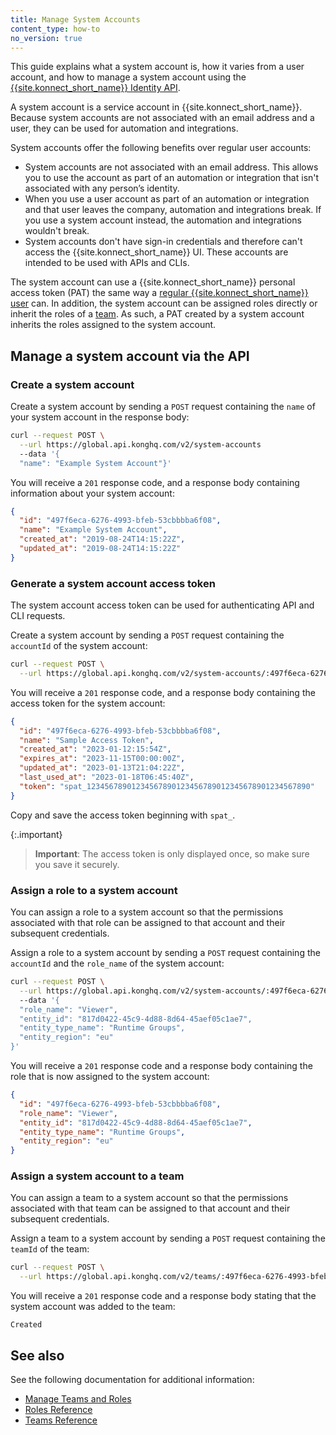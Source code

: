 ```yaml
---
title: Manage System Accounts
content_type: how-to
no_version: true
---
```


This guide explains what a system account is, how it varies from a user account, and how to manage a system account using the [{{site.konnect_short_name}} Identity API](https://developer.konghq.com/spec/5175b87f-bfae-40f6-898d-82d224387f9b/fc735302-d8ac-4e66-a9ef-225569a75d3c). 

A system account is a service account in {{site.konnect_short_name}}. Because system accounts are not associated with an email address and a user, they can be used for automation and integrations. 

System accounts offer the following benefits over regular user accounts:

* System accounts are not associated with an email address. This allows you to use the account as part of an automation or integration that isn't associated with any person’s identity.
* When you use a user account as part of an automation or integration and that user leaves the company, automation and integrations break. If you use a system account instead, the automation and integrations wouldn't break.
* System accounts don't have sign-in credentials and therefore can't access the {{site.konnect_short_name}} UI. These accounts are intended to be used with APIs and CLIs.

The system account can use a {{site.konnect_short_name}} personal access token (PAT) the same way a [regular {{site.konnect_short_name}} user](/konnect/org-management/users/) can. In addition, the system account can be assigned roles directly or inherit the roles of a [team](/konnect/org-management/teams-and-roles/). As such, a PAT created by a system account inherits the roles assigned to the system account.

## Manage a system account via the API

### Create a system account

Create a system account by sending a `POST` request containing the `name` of your system account in the response body:

```sh
curl --request POST \
  --url https://global.api.konghq.com/v2/system-accounts
  --data '{
  "name": "Example System Account"}'
```

You will receive a `201` response code, and a response body containing information about your system account:

```json
{
  "id": "497f6eca-6276-4993-bfeb-53cbbbba6f08",
  "name": "Example System Account",
  "created_at": "2019-08-24T14:15:22Z",
  "updated_at": "2019-08-24T14:15:22Z"
}
```

### Generate a system account access token

The system account access token can be used for authenticating API and CLI requests.

Create a system account by sending a `POST` request containing the `accountId` of the system account:

```sh
curl --request POST \
  --url https://global.api.konghq.com/v2/system-accounts/:497f6eca-6276-4993-bfeb-53cbbbba6f08/access-tokens
```
You will receive a `201` response code, and a response body containing the access token for the system account:

```json
{
  "id": "497f6eca-6276-4993-bfeb-53cbbbba6f08",
  "name": "Sample Access Token",
  "created_at": "2023-01-12:15:54Z",
  "expires_at": "2023-11-15T00:00:00Z",
  "updated_at": "2023-01-13T21:04:22Z",
  "last_used_at": "2023-01-18T06:45:40Z",
  "token": "spat_12345678901234567890123456789012345678901234567890"
}
```

Copy and save the access token beginning with `spat_`.

{:.important}
> **Important**: The access token is only displayed once, so make sure you save it securely. 

### Assign a role to a system account

You can assign a role to a system account so that the permissions associated with that role can be assigned to that account and their subsequent credentials.

Assign a role to a system account by sending a `POST` request containing the `accountId` and the `role_name` of the system account:

```sh
curl --request POST \
  --url https://global.api.konghq.com/v2/system-accounts/:497f6eca-6276-4993-bfeb-53cbbbba6f08/assigned-roles
  --data '{
  "role_name": "Viewer",
  "entity_id": "817d0422-45c9-4d88-8d64-45aef05c1ae7",
  "entity_type_name": "Runtime Groups",
  "entity_region": "eu"
}'
```

You will receive a `201` response code and a response body containing the role that is now assigned to the system account:

```json
{
  "id": "497f6eca-6276-4993-bfeb-53cbbbba6f08",
  "role_name": "Viewer",
  "entity_id": "817d0422-45c9-4d88-8d64-45aef05c1ae7",
  "entity_type_name": "Runtime Groups",
  "entity_region": "eu"
}
```

### Assign a system account to a team

You can assign a team to a system account so that the permissions associated with that team can be assigned to that account and their subsequent credentials.

Assign a team to a system account by sending a `POST` request containing the `teamId` of the team:

```sh
curl --request POST \
  --url https://global.api.konghq.com/v2/teams/:497f6eca-6276-4993-bfeb-53cbbbba6f08/system-accounts
```

You will receive a `201` response code and a response body stating that the system account was added to the team:

```
Created
```

## See also

See the following documentation for additional information:
* [Manage Teams and Roles](/konnect/org-management/teams-and-roles/manage/)
* [Roles Reference](/konnect/org-management/teams-and-roles/roles-reference/)
* [Teams Reference](/konnect/org-management/teams-and-roles/teams-reference/)
